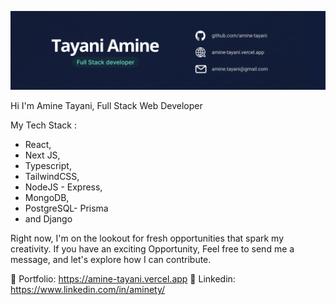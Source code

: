 ![cover](https://github.com/amine-tayani/amine-tayani/blob/main/cover.png?raw=true)


Hi I'm Amine Tayani, Full Stack Web Developer

My Tech Stack :
 - React,
 - Next JS,
 - Typescript,
 - TailwindCSS,
 - NodeJS - Express,
 - MongoDB,
 - PostgreSQL- Prisma
 - and Django

Right now, I'm on the lookout for fresh opportunities that spark my creativity. If you have an exciting Opportunity, Feel free to send me a message, and let's explore how I can contribute.

🔗 Portfolio: https://amine-tayani.vercel.app
🔗 Linkedin: https://www.linkedin.com/in/aminety/


